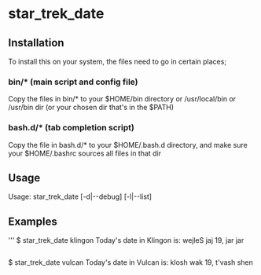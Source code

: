 # star_trek_date

## Installation

To install this on your system, the files need to go in certain places;

### bin/* (main script and config file)

Copy the files in bin/* to your $HOME/bin directory or /usr/local/bin or /usr/bin dir (or your chosen dir that's in the $PATH)

### bash.d/* (tab completion script)

Copy the file in bash.d/* to your $HOME/.bash.d directory, and make sure your $HOME/.bashrc sources all files in that dir


## Usage

Usage: star_trek_date <language> [-d|--debug] [-l|--list]


## Examples

'''
$ star_trek_date klingon
Today's date in Klingon is: wejleS jaj 19, jar jar
```

```
$ star_trek_date vulcan
Today's date in Vulcan is: klosh wak 19, t'vash shen
```
